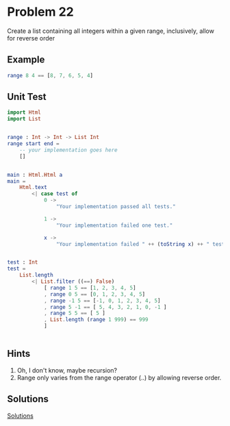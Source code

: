 # Problem 22

Create a list containing all integers within a given range, inclusively, allow for reverse order

## Example
```elm
range 8 4 == [8, 7, 6, 5, 4]
```
## Unit Test
```elm
import Html 
import List


range : Int -> Int -> List Int 
range start end = 
    -- your implementation goes here
    []


main : Html.Html a
main =
    Html.text
        <| case test of
            0 ->
                "Your implementation passed all tests."

            1 ->
                "Your implementation failed one test."

            x ->
                "Your implementation failed " ++ (toString x) ++ " tests."


test : Int
test =
    List.length
        <| List.filter ((==) False)
            [ range 1 5 == [1, 2, 3, 4, 5]
            , range 0 5 == [0, 1, 2, 3, 4, 5]
            , range -1 5 == [-1, 0, 1, 2, 3, 4, 5]
            , range 5 -1 == [ 5, 4, 3, 2, 1, 0, -1 ]
            , range 5 5 == [ 5 ]
            , List.length (range 1 999) == 999
            ]
            
```

## Hints
1. Oh, I don't know, maybe recursion?
2. Range only varies from the range operator (..) by allowing reverse order.


## Solutions 
[Solutions](../s/s22.md)